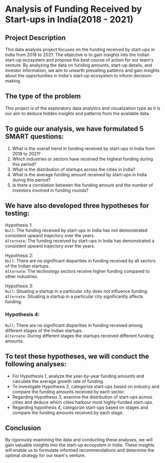 # Analysis of Funding Received by Start-ups in India(2018 - 2021)

## Project Description
This data analysis project focuses on the funding received by start-ups in India from 2018 to 2021. The objective is to gain insights into the Indian start-up ecosystem and propose the best course of action for our team's venture. By analyzing the data on funding amounts, start-up details, and investor information, we aim to unearth prevailing patterns and gain insights about the opportunities in India's start-up ecosystem to inform decision-making.

## The type of the problem
This project is of the exploratory data analytics and visualization type as it is our aim to deduce hidden insights and patterns from the available data.

## To guide our analysis, we have formulated 5 SMART questions:
1. What is the overall trend in funding received by start-ups in India from 2018 to 2021?
2. Which industries or sectors have received the highest funding during this period?
3. What is the distribution of startups across the cities in India?
4. What is the average funding amount received by start-ups in India during this period?
5. Is there a correlation between the funding amount and the number of investors involved in funding rounds?

## We have also developed three hypotheses for testing:
Hypothesis 1: <br>
```Null```: The funding received by start-ups in India has not demonstrated consistent upward trajectory over the years.<br>
```Alternate```: The funding received by start-ups in India has demonstrated a consistent upward trajectory over the years.

Hypothesis 2: <br>
```Null```: There are no significant disparities in funding received by all sectors of the Indian startups. <br>
```Alternate```: The technology sectors receive higher funding compared to other industries.

Hypothesis 3: <br>
```Null```: Situating a startup in a particular city does not influence funding.<br>
```Alternate```: Situating a startup in a particular city significantly affects funding.

### Hypothesis 4: <br>
```Null```: There are no significant disparities in funding received among different stages of the Indian startups. <br>
```Alternate```: During different stages the startups received different funding amounts.

## To test these hypotheses, we will conduct the following analyses: 
* For Hypothesis 1, analyze the year-by-year funding amounts and calculate the average growth rate of funding.
* To investigate Hypothesis 2, categorize start-ups based on industry and compare the funding amounts received by each sector.
* Regarding Hypothesis 3, examine the distribution of start-ups across cities and deduce which cities harbour most highly-funded start-ups.
* Regarding hypothesis 4, categorize start-ups based on stages and compare the funding amounts received by each stage.

## Conclusion
By rigorously examining the data and conducting these analyses, we will gain valuable insights into the start-up ecosystem in India. These insights will enable us to formulate informed recommendations and determine the optimal strategy for our team's venture.